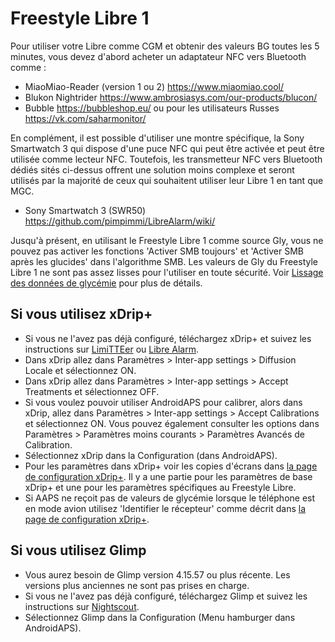 # Freestyle Libre 1

Pour utiliser votre Libre comme CGM et obtenir des valeurs BG toutes les 5 minutes, vous devez d'abord acheter un adaptateur NFC vers Bluetooth comme :

-   MiaoMiao-Reader (version 1 ou 2) <https://www.miaomiao.cool/>
-   Blukon Nightrider <https://www.ambrosiasys.com/our-products/blucon/>
-   Bubble  <https://bubbleshop.eu/> ou pour les utilisateurs Russes <https://vk.com/saharmonitor/>

En complément, il est possible d'utiliser une montre spécifique, la Sony Smartwatch 3 qui dispose d'une puce NFC qui peut être activée et peut être utilisée comme lecteur NFC. Toutefois, les transmetteur NFC vers Bluetooth dédiés sités ci-dessus offrent une solution moins complexe et seront utilisés par la majorité de ceux qui souhaitent utiliser leur Libre 1 en tant que MGC.

-   Sony Smartwatch 3 (SWR50) <https://github.com/pimpimmi/LibreAlarm/wiki/>

Jusqu'à présent, en utilisant le Freestyle Libre 1 comme source Gly, vous ne pouvez pas activer les fonctions 'Activer SMB toujours' et 'Activer SMB après les glucides' dans l'algorithme SMB. Les valeurs de Gly du Freestyle Libre 1 ne sont pas assez lisses pour l'utiliser en toute sécurité. Voir [Lissage des données de glycémie](../Usage/Smoothing-Blood-Glucose-Data-in-xDrip.md) pour plus de détails.

## Si vous utilisez xDrip+

-   Si vous ne l'avez pas déjà configuré, téléchargez xDrip+ et suivez les instructions sur [LimiTTEer](https://github.com/JoernL/LimiTTer) ou [Libre Alarm](https://github.com/pimpimmi/LibreAlarm/wiki).
-   Dans xDrip allez dans Paramètres > Inter-app settings > Diffusion Locale et sélectionnez ON.
-   Dans xDrip allez dans Paramètres > Inter-app settings > Accept Treatments et sélectionnez OFF.
-   Si vous voulez pouvoir utiliser AndroidAPS pour calibrer, alors dans xDrip, allez dans Paramètres > Inter-app settings > Accept Calibrations et sélectionnez ON. Vous pouvez également consulter les options dans Paramètres > Paramètres moins courants > Paramètres Avancés de Calibration.
-   Sélectionnez xDrip dans la Configuration (dans AndroidAPS).
-   Pour les paramètres dans xDrip+ voir les copies d'écrans dans [la page de configuration xDrip+](../Configuration/xdrip.md). Il y a une partie pour les paramètres de base xDrip+ et une pour les paramètres spécifiques au Freestyle Libre.
-   Si AAPS ne reçoit pas de valeurs de glycémie lorsque le téléphone est en mode avion utilisez 'Identifier le récepteur' comme décrit dans [la page de configuration xDrip+](../Configuration/xdrip.md).

## Si vous utilisez Glimp

-   Vous aurez besoin de Glimp version 4.15.57 ou plus récente. Les versions plus anciennes ne sont pas prises en charge.
-   Si vous ne l'avez pas déjà configuré, téléchargez Glimp et suivez les instructions sur [Nightscout](https://nightscout.github.io/uploader/setup/#glimp).
-   Sélectionnez Glimp dans la Configuration (Menu hamburger dans AndroidAPS).
